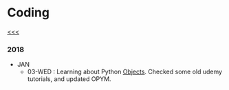 
Coding
======

[<<<](https://github.com/ttltrk/0con/blob/master/0con/README.MD)

### 2018

  * JAN
    * 03-WED : Learning about Python [Objects](https://github.com/ttltrk/PRG/blob/master/PY/DOC/OPYM/05_OOP/OBJECTS/OBJECTS.MD). 
Checked some old udemy tutorials, and updated OPYM.

